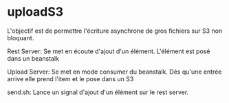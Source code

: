 # uploadS3
L'objectif est de permettre l'écriture asynchrone de gros fichiers sur S3 non bloquant.

Rest Server:
Se met en écoute d'ajout d'un élément. L'élément est posé dans un beanstalk

Upload Server:
Se met en mode consumer du beanstalk. Dès qu'une entrée arrive elle prend l'item et le pose dans un S3

send.sh:
Lance un signal d'ajout d'un élément sur le rest server.
